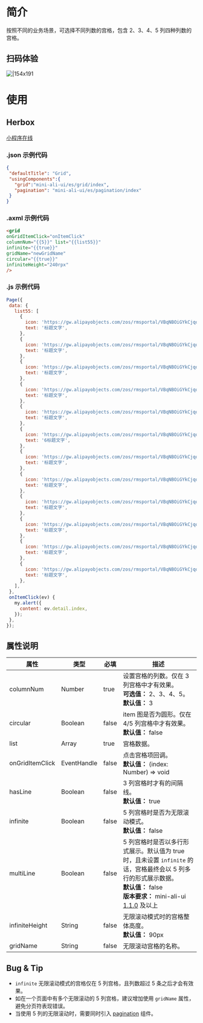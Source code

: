 
# 简介
按照不同的业务场景，可选择不同列数的宫格，包含 2、3、4、5 列四种列数的宫格。

## 扫码体验
![|154x191](https://mdn.alipayobjects.com/afts/img/A*gPTMQ4wkXFQAAAAAAAAAAABkAa8wAA/original?bz=openpt_doc&t=3vb1C51SZCjMRA8VwlA9aQAAAABkMK8AAAAA#align=left&display=inline&height=191&margin=%5Bobject%20Object%5D&originHeight=191&originWidth=154&status=done&style=none&width=154)

# 使用

## Herbox
[小程序在线](https://herbox-embed.alipay.com/s/doc-aliui-grid?theme=light&previewZoom=75&chInfo=openhome-doc) 

### .json 示例代码
```json
{
 "defaultTitle": "Grid",
 "usingComponents":{
   "grid":"mini-ali-ui/es/grid/index",
   "pagination": "mini-ali-ui/es/pagination/index"
 }
}
```

### .axml 示例代码
```html
<grid 
onGridItemClick="onItemClick" 
columnNum="{{5}}" list="{{list55}}" 
infinite="{{true}}" 
gridName="newGridName" 
circular="{{true}}" 
infiniteHeight="240rpx" 
/>
```

### .js 示例代码
```javascript
Page({
 data: {
   list55: [
     {
       icon: 'https://gw.alipayobjects.com/zos/rmsportal/VBqNBOiGYkCjqocXjdUj.png',
       text: '标题文字',
     },
     {
       icon: 'https://gw.alipayobjects.com/zos/rmsportal/VBqNBOiGYkCjqocXjdUj.png',
       text: '标题文字',
     },
     {
       icon: 'https://gw.alipayobjects.com/zos/rmsportal/VBqNBOiGYkCjqocXjdUj.png',
       text: '标题文字',
     },
     {
       icon: 'https://gw.alipayobjects.com/zos/rmsportal/VBqNBOiGYkCjqocXjdUj.png',
       text: '标题文字',
     },
     {
       icon: 'https://gw.alipayobjects.com/zos/rmsportal/VBqNBOiGYkCjqocXjdUj.png',
       text: '标题文字',
     },
     {
       icon: 'https://gw.alipayobjects.com/zos/rmsportal/VBqNBOiGYkCjqocXjdUj.png',
       text: '6标题文字',
     },
     {
       icon: 'https://gw.alipayobjects.com/zos/rmsportal/VBqNBOiGYkCjqocXjdUj.png',
       text: '标题文字',
     },
     {
       icon: 'https://gw.alipayobjects.com/zos/rmsportal/VBqNBOiGYkCjqocXjdUj.png',
       text: '标题文字',
     },
     {
       icon: 'https://gw.alipayobjects.com/zos/rmsportal/VBqNBOiGYkCjqocXjdUj.png',
       text: '标题文字',
     },
     {
       icon: 'https://gw.alipayobjects.com/zos/rmsportal/VBqNBOiGYkCjqocXjdUj.png',
       text: '标题文字',
     },
     {
       icon: 'https://gw.alipayobjects.com/zos/rmsportal/VBqNBOiGYkCjqocXjdUj.png',
       text: '标题文字',
     },
     {
       icon: 'https://gw.alipayobjects.com/zos/rmsportal/VBqNBOiGYkCjqocXjdUj.png',
       text: '标题文字',
     },
   ],
 },
 onItemClick(ev) {
   my.alert({
     content: ev.detail.index,
   });
 },
});
```

## 属性说明
| **属性** | **类型** | **必填** | **描述** |
| --- | --- | --- | --- |
| columnNum | Number | true | 设置宫格的列数。仅在 3 列宫格中才有效果。<br />**可选值：** 2、3、4、5。<br />**默认值：** 3 |
| circular | Boolean | false | item 图是否为圆形。仅在 4/5 列宫格中才有效果。<br />**默认值：** false |
| list | Array | true | 宫格数据。 |
| onGridItemClick | EventHandle | false | 点击宫格项回调。<br />**默认值：** (index: Number) => void |
| hasLine | Boolean | false | 3 列宫格时才有的间隔线。<br />**默认值：** true |
| infinite | Boolean | false | 5 列宫格时是否为无限滚动模式。<br />**默认值：** false |
| multiLine | Boolean | false | 5 列宫格时是否以多行形式展示。默认值为 true 时，且未设置 `infinite` 的话，宫格最终会以 5 列多行的形式展示数据。<br />**默认值：** false<br />**版本要求：** mini-ali-ui [1.1.0](https://www.npmjs.com/package/mini-ali-ui?activeTab=versions) 及以上 |
| infiniteHeight | String | false | 无限滚动模式时的宫格整体高度。<br />**默认值：** 90px |
| gridName | String | false | 无限滚动宫格的名称。 |


## Bug & Tip

- `infinite` 无限滚动模式的宫格仅在 5 列宫格，且列数超过 5 条之后才会有效果。
- 如在一个页面中有多个无限滚动的 5 列宫格，建议增加使用 `gridName` 属性，避免分页符表现错误。
- 当使用 5 列的无限滚动时，需要同时引入 [pagination](https://opendocs.alipay.com/mini/component-ext/pagination) 组件。
